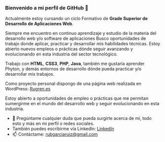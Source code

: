 <!--
**Rugren/Rugren** is a ✨ _special_ ✨ repository because its `README.md` (this file) appears on your GitHub profile.

Here are some ideas to get you started:

- 🔭 I’m currently working on ...
- 🌱 I’m currently learning ...
- 👯 I’m looking to collaborate on ...
- 🤔 I’m looking for help with ...
- 💬 Ask me about ...
- 📫 How to reach me: ...
- 😄 Pronouns: ...
- ⚡ Fun fact: ...
-->

### Bienvenido a mi perfil de GitHub 👋

Actualmente estoy cursando un ciclo Formativo de **Grade Superior de Desarrollo de Aplicaciones Web**.

Siempre me encuentro en continuo aprendizaje y estudio de la materia del desarrollo web y/o software de aplicaciones
Busco oportunidades de trabajo donde aplicar, practicar y desarrollar  mis habilidades técnicas.
Estoy abierto nuevos empleos o prácticas dónde seguir avanzando y evolucionando en esta industria del sector tecnológico.

Trabajo con **HTML**, **CSS3**, **PHP**, **Java**, también me gustaría aprender Phyton, y demás entornos de desarrollo dónde pueda practicar y/o desarrollar mis trabajos. 

Como proyecto personal dispongo de una página web realizada en WordPress: <a href="https://rugren.es/" target="_blank" rel="noopener">Rugren.es</a>

Estoy abierto a oportunidades de empleo o prácticas que me permitan sumergirme en el mundo del desarrollo web y seguir evolucionando en esta industria.

- 💬 Pregúntame cualquier duda que pueda surgirte acerca de mí, todo esto y más en mi perfil o redes sociales.
- También puedes escribirme vía LinkedIn: <a href="https://www.linkedin.com/in/rubengarciaruiz92/" target="_blank">LinkedIn</a> 
- 📫 Contáctame: rubgarciaruiz@gmail.com 
